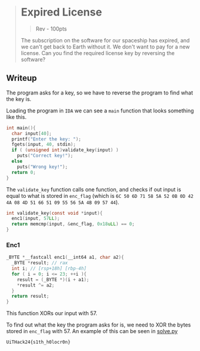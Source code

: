 > # Expired License
> > Rev - 100pts
>
> The subscription on the software for our spaceship has expired, and we can't get back to Earth without it. We don't want to pay for a new license. Can you find the required license key by reversing the software?


## Writeup
The program asks for a key, so we have to reverse the program to find what the key is.

Loading the program in `IDA` we can see a `main` function that looks something like this.
```c
int main(){
  char input[40];
  printf("Enter the key: ");
  fgets(input, 40, stdin);
  if ( (unsigned int)validate_key(input) )
    puts("Correct key!");
  else
    puts("Wrong key!");
  return 0;
}
```

The `validate_key` function calls one function, and checks if out input is equal to what is stored in `enc_flag` (which is `6C 50 6D 71 58 5A 52 0B 0D 42 4A 08 4D 51 66 51 09 55 56 5A 4B 09 57 44`).
```c
int validate_key(const void *input){
  enc1(input, 57LL);
  return memcmp(input, &enc_flag, 0x18uLL) == 0;
}
```

### Enc1
```c
_BYTE *__fastcall enc1(__int64 a1, char a2){
  _BYTE *result; // rax
  int i; // [rsp+18h] [rbp-4h]
  for ( i = 0; i <= 23; ++i ){
    result = (_BYTE *)(i + a1);
    *result ^= a2;
  }
  return result;
}
```
This function XORs our input with 57.


To find out what the key the program asks for is, we need to XOR the bytes stored in `enc_flag` with 57. An example of this can be seen in [solve.py](./solve.py)

```
UiTHack24{s1th_h0locr0n}
```